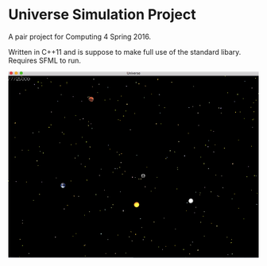 # Universe Simulation Project

A pair project for Computing 4 Spring 2016. 

Written in C++11 and is suppose to make full use of the standard libary. Requires SFML to run. 

![Alt text](universe.png)
